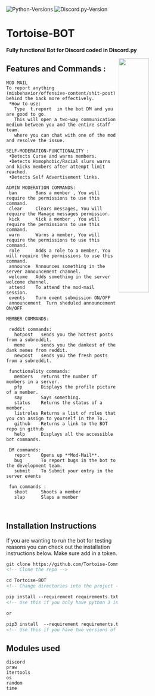 ![Python-Versions](https://img.shields.io/badge/python-3.6%20%7C%203.7-blue?style=flat-square)
![Discord.py-Version](https://img.shields.io/badge/discord.py-1.2.3-blue?style=flat-square)

# Tortoise-BOT
**Fully functional Bot for Discord coded in Discord.py**

<img align="right" src="https://i.imgur.com/7LrGjdG.jpg" width=40%>

## Features and Commands :
```
MOD MAIL
To report anything (misbehavior/offensive-content/shit-post) behind the back more effectively.
 *How to use:
   Type  t.report  in the bot DM and you are good to go.
   This will open a two-way communication medium between you and the entire staff team.
   where you can chat with one of the mod and resolve the issue.

SELF-MODERATION-FUNCTIONALITY :
 •Detects Curse and warns members. 
 •Detects Homophobic/Racial slurs warns and kicks members after attempt limit reached.
 •Detects Self Advertisement links.

ADMIN MODERATION COMMANDS:
 ban       Bans a member , You will require the permissions to use this command.
 clear     Clears messages, You will require the Manage messages permission. 
 kick      Kick a member , You will require the permissions to use this command.
 warn      Warns a member, You will require the permissions to use this command. 
 role      Adds a role to a member, You will require the permissions to use this command.
 announce  Announces something in the server announcement channel.
 welcome   Adds something in the server welcome channel.
 attend    To attend the mod-mail session.
 events    Turn event submission ON/OFF
 announcement  Turn sheduled announcement ON/OFF 
 
MEMBER COMMANDS:

 reddit commands:
   hotpost   sends you the hottest posts from a subreddit.
   meme      sends you the dankest of the dank memes from reddit.
   newpost   sends you the fresh posts from a subreddit.
  
 functionality commands:  
   members   returns the number of members in a server.
   pfp       Displays the profile picture of a member.
   say       Says something.
   status    Returns the status of a member.
   listroles Returns a list of roles that you can assign to yourself in the To..
   github    Returns a link to the BOT repo in github
   help      Displays all the accessible bot commands.
  
 DM commands:
   report    Opens up **Mod-Mail**.
   bug       To report bugs in the bot to the development team. 
   submit    To Submit your entry in the server events 
  
 fun commands :
   shoot     Shoots a member
   slap      Slaps a member
   
    
```

## Installation Instructions

  If you are wanting to run the bot for testing reasons you can check out the installation instructions below. Make sure add in a token.

  ```markdown
  git clone https://github.com/Tortoise-Community/Tortoise-BOT.git
  <!-- Clone the repo -->  

  cd Tortoise-BOT
  <!-- Change directories into the project -->

  pip install --requirement requirements.txt
  <!-- Use this if you only have python 3 installed. -->

  or

  pip3 install  --requirement requirements.txt
  <!-- Use this if you have two versions of python and / or you have python 2 and python 3. -->  
  ```

## Modules used
```
discord
praw
itertools
os
random 
time



